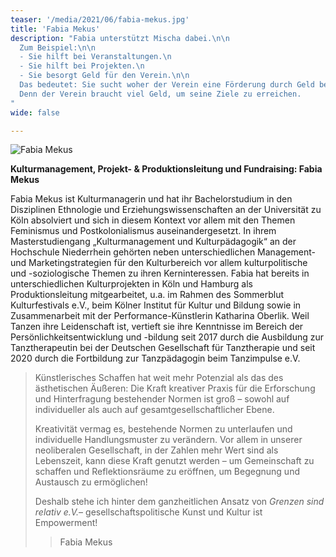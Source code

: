 ```yaml
---
teaser: '/media/2021/06/fabia-mekus.jpg'
title: 'Fabia Mekus'
description: "Fabia unterstützt Mischa dabei.\n\n
  Zum Beispiel:\n\n
  - Sie hilft bei Veranstaltungen.\n
  - Sie hilft bei Projekten.\n
  - Sie besorgt Geld für den Verein.\n\n
  Das bedeutet: Sie sucht woher der Verein eine Förderung durch Geld bekommen kann.\n\n
  Denn der Verein braucht viel Geld, um seine Ziele zu erreichen.
"
wide: false

---
```



![Fabia Mekus](/media/2021/06/fabia-mekus.jpg "Fabia Mekus")

**Kulturmanagement, Projekt- & Produktionsleitung und Fundraising: Fabia Mekus**

Fabia Mekus ist Kulturmanagerin und hat ihr Bachelorstudium in den Disziplinen Ethnologie und Erziehungswissenschaften an der Universität zu Köln absolviert und sich in diesem Kontext vor allem mit den Themen Feminismus und Postkolonialismus auseinandergesetzt. In ihrem Masterstudiengang „Kulturmanagement und Kulturpädagogik“ an der Hochschule Niederrhein gehörten neben unterschiedlichen Management- und Marketingstrategien für den Kulturbereich vor allem kulturpolitische und -soziologische Themen zu ihren Kerninteressen. Fabia hat bereits in unterschiedlichen Kulturprojekten in Köln und Hamburg als Produktionsleitung mitgearbeitet, u.a. im Rahmen des Sommerblut Kulturfestivals e.V., beim Kölner Institut für Kultur und Bildung sowie in Zusammenarbeit mit der Performance-Künstlerin Katharina Oberlik. Weil Tanzen ihre Leidenschaft ist, vertieft sie ihre Kenntnisse im Bereich der Persönlichkeitsentwicklung und -bildung seit 2017 durch die Ausbildung zur Tanztherapeutin bei der Deutschen Gesellschaft für Tanztherapie und seit 2020 durch die Fortbildung zur Tanzpädagogin beim Tanzimpulse e.V.

> Künstlerisches Schaffen hat weit mehr Potenzial als das des ästhetischen Äußeren: Die Kraft kreativer Praxis für die Erforschung und Hinterfragung bestehender Normen ist groß – sowohl auf individueller als auch auf gesamtgesellschaftlicher Ebene.
>
> Kreativität vermag es, bestehende Normen zu unterlaufen und individuelle Handlungsmuster zu verändern. Vor allem in unserer neoliberalen Gesellschaft, in der Zahlen mehr Wert sind als Lebenszeit, kann diese Kraft genutzt werden – um Gemeinschaft zu schaffen und Reflektionsräume zu eröffnen, um Begegnung und Austausch zu ermöglichen!
>
> Deshalb stehe ich hinter dem ganzheitlichen Ansatz von _Grenzen sind relativ e.V._– gesellschaftspolitische Kunst und Kultur ist Empowerment!
>
> > Fabia Mekus
